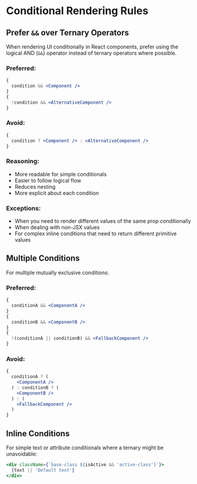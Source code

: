 # Conditional Rendering Rules

## Prefer `&&` over Ternary Operators

When rendering UI conditionally in React components, prefer using the logical AND (`&&`) operator instead of ternary operators where possible.

### Preferred:

```jsx
{
  condition && <Component />
}
{
  !condition && <AlternativeComponent />
}
```

### Avoid:

```jsx
{
  condition ? <Component /> : <AlternativeComponent />
}
```

### Reasoning:

- More readable for simple conditionals
- Easier to follow logical flow
- Reduces nesting
- More explicit about each condition

### Exceptions:

- When you need to render different values of the same prop conditionally
- When dealing with non-JSX values
- For complex inline conditions that need to return different primitive values

## Multiple Conditions

For multiple mutually exclusive conditions:

### Preferred:

```jsx
{
  conditionA && <ComponentA />
}
{
  conditionB && <ComponentB />
}
{
  !(conditionA || conditionB) && <FallbackComponent />
}
```

### Avoid:

```jsx
{
  conditionA ? (
    <ComponentA />
  ) : conditionB ? (
    <ComponentB />
  ) : (
    <FallbackComponent />
  )
}
```

## Inline Conditions

For simple text or attribute conditionals where a ternary might be unavoidable:

```jsx
<div className={`base-class ${isActive && 'active-class'}`}>
  {text || 'Default text'}
</div>
```
